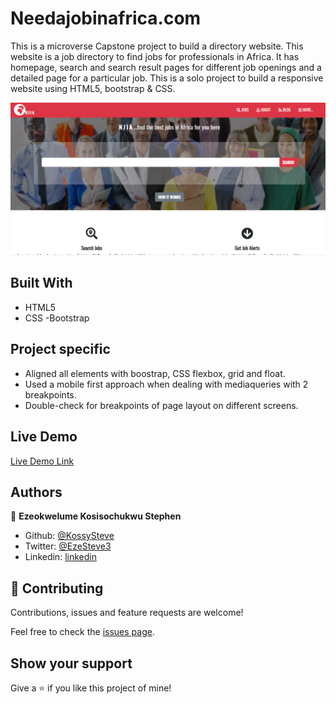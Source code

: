 # Needajobinafrica.com
This is a microverse Capstone project to build a directory website. This website is a job directory to find jobs for professionals in Africa. It has homepage, search and search result pages for different job openings and a detailed page for a particular job.
This is a solo project to build a responsive website using HTML5, bootstrap &amp; CSS.

![screenshot](./screenshot.PNG)

## Built With

- HTML5
- CSS
-Bootstrap

## Project specific

- Aligned all elements with boostrap, CSS flexbox, grid and float.
- Used a mobile first approach when dealing with mediaqueries with 2 breakpoints.
- Double-check for breakpoints of page layout on different screens.

## Live Demo

[Live Demo Link](https://rawcdn.githack.com/KossySteve/Needajobinafrica.com/fb29c3f86b22882b95c7bec8179fe5d361ef07f7/index.html)

## Authors

👤 **Ezeokwelume Kosisochukwu Stephen**

- Github: [@KossySteve](https://github.com/KossySteve)
- Twitter: [@EzeSteve3](https://twitter.com/EzeSteve3/)
- Linkedin: [linkedin](https://www.linkedin.com/in/steve-ez-b090ba198/)


## 🤝 Contributing

Contributions, issues and feature requests are welcome!

Feel free to check the [issues page](issues/).

## Show your support

Give a ⭐️ if you like this project of mine!
